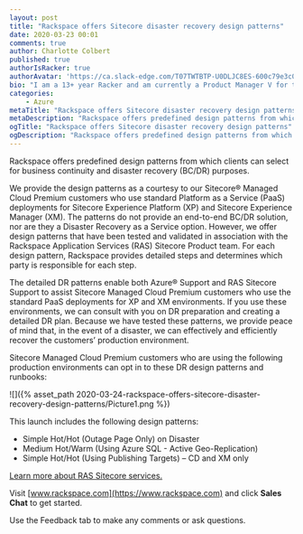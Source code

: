 ```yaml
---
layout: post
title: "Rackspace offers Sitecore disaster recovery design patterns"
date: 2020-03-23 00:01
comments: true
author: Charlotte Colbert
published: true
authorIsRacker: true
authorAvatar: 'https://ca.slack-edge.com/T07TWTBTP-U0DLJC8ES-600c79e3c0b5-512'
bio: "I am a 13+ year Racker and am currently a Product Manager V for the Rackspace Application Service Digital experience portfolio."
categories:
    - Azure
metaTitle: "Rackspace offers Sitecore disaster recovery design patterns"
metaDescription: "Rackspace offers predefined design patterns from which clients can select for business continuity and disaster recovery (BC/DR) purposes."
ogTitle: "Rackspace offers Sitecore disaster recovery design patterns"
ogDescription: "Rackspace offers predefined design patterns from which clients can select for business continuity and disaster recovery (BC/DR) purposes."
---
```


Rackspace offers predefined design patterns from which clients can select for
business continuity and disaster recovery (BC/DR) purposes.

<!-- more -->

We provide the design patterns as a courtesy to our Sitecore&reg; Managed Cloud
Premium customers who use standard Platform as a Service (PaaS) deployments for
Sitecore Experience Platform (XP) and Sitecore Experience Manager (XM). The
patterns do not provide an end-to-end BC/DR solution, nor are they a Disaster
Recovery as a Service option. However, we offer design patterns that have been
tested and validated in association with the Rackspace Application Services (RAS)
Sitecore Product team. For each design pattern, Rackspace provides detailed steps
and determines which party is responsible for each step.

The detailed DR patterns enable both Azure&reg; Support and RAS Sitecore Support
to assist Sitecore Managed Cloud Premium customers who use the standard PaaS
deployments for XP and XM environments. If you use these environments, we can
consult with you on DR preparation and creating a detailed DR plan. Because we
have tested these patterns, we provide peace of mind that, in the event of a
disaster, we can effectively and efficiently recover the customers’ production
environment.

Sitecore Managed Cloud Premium customers who are using the following production
environments can opt in to these DR design patterns and runbooks:

![]({% asset_path 2020-03-24-rackspace-offers-sitecore-disaster-recovery-design-patterns/Picture1.png %})

This launch includes the following design patterns:

- Simple Hot/Hot (Outage Page Only) on Disaster
- Medium Hot/Warm (Using Azure SQL - Active Geo-Replication)
- Simple Hot/Hot (Using Publishing Targets) – CD and XM only

<a class="cta blue" id="cta" href="https://www.rackspace.com/ecommerce-digital-experience/sitecore">Learn more about RAS Sitecore services.</a>

Visit [www.rackspace.com](https://www.rackspace.com) and click **Sales Chat**
to get started.

Use the Feedback tab to make any comments or ask questions.
